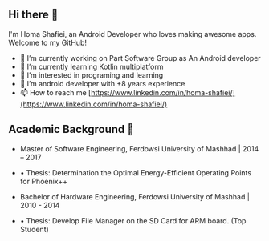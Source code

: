 ## Hi there 👋

I'm Homa Shafiei, an Android Developer who loves making awesome apps. Welcome to my GitHub!

- 🔭 I’m currently working on Part Software Group as An Android developer
- 🌱 I’m currently learning Kotlin multiplatform
- 👀 I’m interested in programing and learning
- 🌱 I’m android developer with +8 years experience
- 📫 How to reach me [https://www.linkedin.com/in/homa-shafiei/](https://www.linkedin.com/in/homa-shafiei/)


## Academic Background 🌱

- Master of Software Engineering, Ferdowsi University of Mashhad | 2014 – 2017
- 
     • Thesis: Determination the Optimal Energy-Efficient Operating Points for Phoenix++
  
- Bachelor of Hardware Engineering, Ferdowsi University of Mashhad | 2010 - 2014
- 
     • Thesis: Develop File Manager on the SD Card for ARM board. (Top Student)




<!--
**Homa-Shafiei/Homa-Shafiei** is a ✨ _special_ ✨ repository because its `README.md` (this file) appears on your GitHub profile.

Here are some ideas to get you started:

- 🔭 I’m currently working on ...
- 🌱 I’m currently learning ...
- 👯 I’m looking to collaborate on ...
- 🤔 I’m looking for help with ...
- 💬 Ask me about ...
- 📫 How to reach me: ...
- 😄 Pronouns: ...
- ⚡ Fun fact: ...
-->

